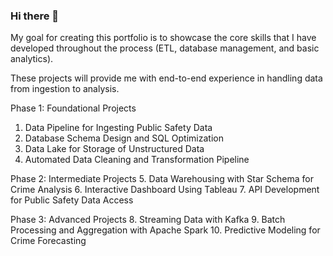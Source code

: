 ### Hi there 👋

My goal for creating this portfolio is to showcase the core skills that I have developed throughout the process (ETL, database management, and basic analytics).

These projects will provide me with end-to-end experience in handling data from ingestion to analysis.

Phase 1: Foundational Projects
1. Data Pipeline for Ingesting Public Safety Data
2. Database Schema Design and SQL Optimization
3. Data Lake for Storage of Unstructured Data
4. Automated Data Cleaning and Transformation Pipeline

Phase 2: Intermediate Projects
5. Data Warehousing with Star Schema for Crime Analysis
6. Interactive Dashboard Using Tableau
7. API Development for Public Safety Data Access

Phase 3: Advanced Projects
8. Streaming Data with Kafka
9. Batch Processing and Aggregation with Apache Spark
10. Predictive Modeling for Crime Forecasting

<!--
**Jmulson/Jmulson** is a ✨ _special_ ✨ repository because its `README.md` (this file) appears on your GitHub profile.

Here are some ideas to get you started:

- 🔭 I’m currently working on ...
- 🌱 I’m currently learning ...
- 👯 I’m looking to collaborate on ...
- 🤔 I’m looking for help with ...
- 💬 Ask me about ...
- 📫 How to reach me: ...
- 😄 Pronouns: ...
- ⚡ Fun fact: ...
-->
